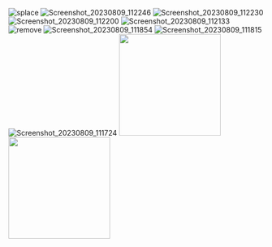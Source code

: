 ![splace](https://github.com/kevinmali/MIRROR_WALL/assets/132121875/13ebf10b-60e5-42aa-a5a1-4d2f9dd5d0bb)
![Screenshot_20230809_112246](https://github.com/kevinmali/MIRROR_WALL/assets/132121875/aaabf7f0-7cfe-424d-ae01-6f24499687e4)
![Screenshot_20230809_112230](https://github.com/kevinmali/MIRROR_WALL/assets/132121875/ba77e025-9efe-4f27-b700-448e1e8b5de2)
![Screenshot_20230809_112200](https://github.com/kevinmali/MIRROR_WALL/assets/132121875/35c75cf8-5d22-4838-8929-96cfa86e8466)
![Screenshot_20230809_112133](https://github.com/kevinmali/MIRROR_WALL/assets/132121875/c6745515-678d-4376-a81b-e45ec3d2a92d)
![remove](https://github.com/kevinmali/MIRROR_WALL/assets/132121875/07457a6e-4e9b-4131-8cf7-b041d949a38f)
![Screenshot_20230809_111854](https://github.com/kevinmali/MIRROR_WALL/assets/132121875/47846d70-3012-479d-a9b5-65e3ff1f78a1)
![Screenshot_20230809_111815](https://github.com/kevinmali/MIRROR_WALL/assets/132121875/f1c4bfa1-4f08-4783-abd6-3f17cf780ccc)
![Screenshot_20230809_111724](https://github.com/kevinmali/MIRROR_WALL/assets/132121875/0d59f0e9-0396-4c35-a56c-bc8da5f118b4)
<img src="![HomeScreen](https://github.com/kevinmali/MIRROR_WALL/assets/132121875/cc399591-6a94-45d4-a58e-6a8d3c0cc41c)
" width="200px">
<img src="![Google](https://github.com/kevinmali/MIRROR_WALL/assets/132121875/c669b635-01c4-4e92-b820-25e85a29a8b4)
" width="200px">
